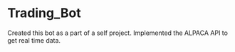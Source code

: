 # Trading_Bot

Created this bot as a part of a self project. 
Implemented the ALPACA API to get real time data.
